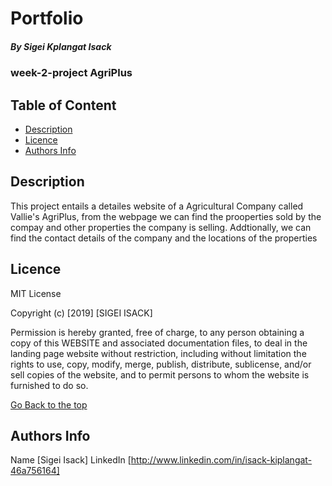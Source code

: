 # Portfolio

##### By Sigei Kplangat Isack 
### week-2-project AgriPlus

## Table of Content

+ [Description](#description)
+ [Licence](#licence)
+ [Authors Info](#author-Info)

## Description
<p>This project entails a detailes website of a Agricultural Company called Vallie's AgriPlus, from the webpage we can find the prooperties sold by the compay and other properties the company is selling. Addtionally, we can find the contact details of the company and the locations of the properties</p>

## Licence

MIT License

Copyright (c) [2019] [SIGEI ISACK]

Permission is hereby granted, free of charge, to any person obtaining a copy
of this WEBSITE and associated documentation files, to deal
in the landing page website without restriction, including without limitation the rights
to use, copy, modify, merge, publish, distribute, sublicense, and/or sell
copies of the website, and to permit persons to whom the website is
furnished to do so.


[Go Back to the top](#portfolio)

## Authors Info

Name [Sigei Isack]
LinkedIn [http://www.linkedin.com/in/isack-kiplangat-46a756164]


